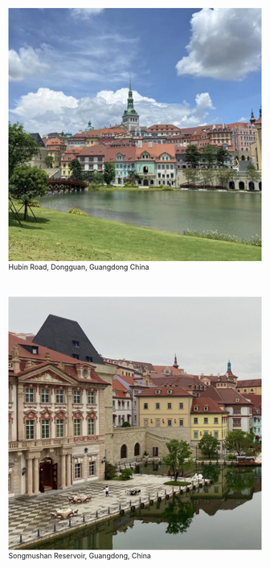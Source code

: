 ![IMG412](photos/IMG412.jpg)
Hubin Road, Dongguan, Guangdong China
\
\
\
\
![IMG454](photos/IMG454.jpg)
Songmushan Reservoir, Guangdong, China
